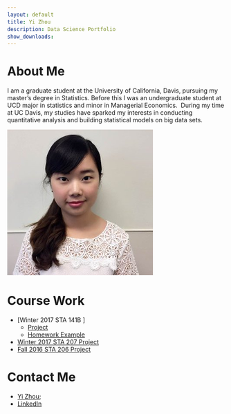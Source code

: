 ```yaml
---
layout: default
title: Yi Zhou 
description: Data Science Portfolio 
show_downloads:
---
```

# [](#header-1)About Me

I am a graduate student at the University of California, Davis, pursuing my master’s degree in Statistics. Before this I was an undergraduate student at UCD major in statistics and minor in Managerial Economics.  During my time at UC Davis, my studies have sparked my interests in conducting quantitative analysis and building statistical models on big data sets. 

![](zoe.jpg)

# [](#header-2)Course Work

- [Winter 2017 STA 141B ]
   - [Project](https://zoeyyizhou.github.io/141BProject/)
   - [Homework Example](Yi_Zhou_assignment6.html) 
- [Winter 2017 STA 207 Project](STA207_FinalPrj_YanlinLi_Yizhou)
- [Fall 2016 STA 206 Project](STAT206_YiZhou_YanlinLi_Jingli_Report)



# [](#header-3)Contact Me
* <a href="mailto:zoezhou@ucdavis.edu"> Yi Zhou</a >;   
* [LinkedIn](https://www.linkedin.com/in/yi-zhou-8b3995a6)




